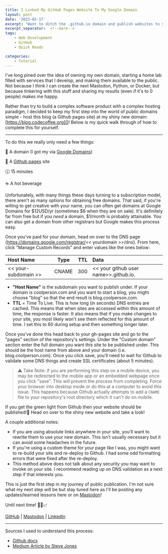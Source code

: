 ```yaml
---
title: I Linked My GitHub Pages Website To My Google Domain
layout: post
date: '2023-02-17'
excerpt: "Want to ditch the .github.io domain and publish websites to your own domain? I figured out how to do it and so can you!"
excerpt_separator:  <!--more-->
tags: 
    - Web Development
    - GitHub
    - Quick Reads

categories: 
    - Tutorial
---
```


I've long pined over the idea of owning my own domain, starting a home lab filled with services that I develop, and making them available to the public. Not because I think I can create the next Mastodon, Python, or Docker, but because tinkering with this stuff and sharing my results (even if it's to 0 people) makes me happy.

Rather than try to build a complex software product with a complex hosting paradigm, I decided to keep my first step into the world of public domains simple - host this blog (a Github pages site) at my shiny new domain: [https://blog.codecoffee.org]()! Below is my quick walk through of how to complete this for yourself.

<hr>

To do this we really only need a few things: 

🔗 A domain (I got my via [Google Domains](https://domains.google.com/registrar/))

📄 A [Github pages](https://pages.github.com/) site

🕧 15 minutes

☕ A hot beverage

Unfortunately, with many things these days turning to a subscription model, there aren't as many options for obtaining free domains. That said, if you're willing to get creative with your name, you can often get domains at Google Domains for $12USD/yr (sometimes $8 when they are on sale). It's definitely far from free but if you _need_ a domain, $1/month is probably attainable. You can also get a domain from other registrars but Google makes this process easy. 

Once you've paid for your domain, head on over to the DNS page {https://domains.google.com/registrar/<< yourdomain >>/dns}. From here, click "Manage Custom Records" and enter values like the ones below: 

|Host Name|Type|TTL|Data|
|:--|:--:|--:|:--|
|<< your-subdomain >>|CNAME|300|<< your github user name>>.github.io.|

* __"Host Name"__ is the subdomain you want to publish under. If your domain is coolperson.com and you want to start a blog, you might choose "blog" so that the end result is blog.coolperson.com.
* __TTL__ = Time To Live. This is how long (in seconds) DNS entries are cached. This means that when sites are accessed within this amount of time, the response is faster. It also means that if you make changes to your site, you most likely won't see them reflected for this amount of time. I set this to 60 during setup and then something longer later. 

Once you've done this head back to your gh-pages site and go to the "pages" section of the repository's settings. Under the "Custom domain" section enter the full domain you want this site to be published under. This should be the host name from above and your domain (i.e. blog.coolperson.com). Once you click save, you'll need to wait for Github to validate some DNS things and create SSL certificates (about 5 minutes). 

<blockquote>⚠️ Take Note: if you are performing this step on a mobile device, you may be redirected to the mobile app or an embedded webpage once you click "save". This will prevent the process from completing. Force your browser into desktop mode or do this at a computer to avoid this issue. This happens because Github actually attempts to add a <code>CNAME</code> file to your repository's root directory which it can't do on mobile. </blockquote>

If you get the green light from Github then your website should be published!🥳 Head on over to the shiny new website and take a look! 

A couple additional notes: 
* If you are using absolute links anywhere in your site, you'll want to rewrite them to use your new domain. This isn't usually necessary but it can avoid some headaches in the future.
* If you're using a custom theme for your page like I was, you might want to re-build your site and re-deploy to Github. I had some odd formatting errors that were fixed after the re-deploy. 
* This method above does not talk about any security you may want to invoke on your site. I recommend reading up on DNS validation as a next step if that interests you. 

This is just the first step in my journey of public publication. I'm not sure what my next step will be but stay tuned here as I'll be posting any updates/learned lessons here or on [Mastodon](https://hachyderm.io/@CodeAndCoffee)! 

Until next time! 🙋‍♂️📈

[GitHub](https://github.com/M-Barrows) | [Mastodon](https://hachyderm.io/@CodeAndCoffee) | [LinkedIn](www.linkedin.com/in/michaelabarrows)
<hr>

Sources I used to understand this process: 
* [Github docs](https://docs.github.com/en/pages/configuring-a-custom-domain-for-your-github-pages-site/managing-a-custom-domain-for-your-github-pages-site)
* [Medium Article by Steve Jones](https://medium.com/@steve_jones/4-how-to-point-a-domain-on-google-domains-to-github-pages-1d4c24f01382)



